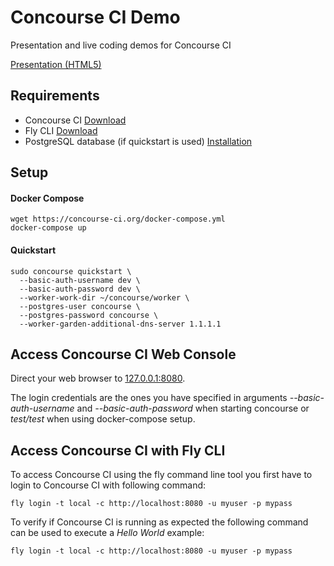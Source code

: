 # Concourse CI Demo
Presentation and live coding demos for Concourse CI

[Presentation (HTML5)](https://andifalk.github.io/concourse-ci-demo/presentation/index.html)

## Requirements

* Concourse CI [Download](https://concourse-ci.org/download.html)
* Fly CLI [Download](https://concourse-ci.org/download.html)
* PostgreSQL database (if quickstart is used) [Installation](https://www.postgresql.org/download/)

## Setup

#### Docker Compose

```
wget https://concourse-ci.org/docker-compose.yml
docker-compose up
```
#### Quickstart

```
sudo concourse quickstart \
  --basic-auth-username dev \
  --basic-auth-password dev \
  --worker-work-dir ~/concourse/worker \
  --postgres-user concourse \
  --postgres-password concourse \
  --worker-garden-additional-dns-server 1.1.1.1
```

## Access Concourse CI Web Console

Direct your web browser to [127.0.0.1:8080](http://127.0.0.1:8080).

The login credentials are the ones you have specified in arguments _--basic-auth-username_ and _--basic-auth-password_ when starting concourse or _test/test_ when using docker-compose setup.

## Access Concourse CI with Fly CLI

To access Concourse CI using the fly command line tool you first have to
login to Concourse CI with following command:

```
fly login -t local -c http://localhost:8080 -u myuser -p mypass
```

To verify if Concourse CI is running as expected the following command can be used to execute a *Hello World* example:

```
fly login -t local -c http://localhost:8080 -u myuser -p mypass
```
